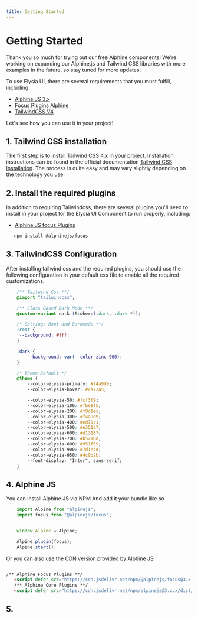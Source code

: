 ```yaml
---
title: Getting Started
---
```


# Getting Started

Thank you so much for trying out our free Alphine components! We're working
on expanding our Alphine.js and Tailwind CSS libraries with more examples in
the future, so stay tuned for more updates.

To use Elysia UI, there are several requirements that you must fulfill,
including:

- <a href="https://alphine.dev" class="font-bold underline">Alphine JS 3.x</a>
- <a href="https://alphine.dev/plugins/focus" class="font-bold underline">Focus Plugins Alphine</a>
- <a href="https://tailwindcss.com/" class="font-bold underline">TailwindCSS V4</a>

Let's see how you can use it in your project!

## 1. Tailwind CSS installation

The first step is to install Tailwind CSS 4.x in your project. Installation
instructions can be found in the official documentation
<a href="https://tailwindcss.com/docs/installation" class="font-bold"
      >Tailwind CSS Installation</a
    >. The process is quite easy and may vary slightly depending on the
technology you use.

## 2. Install the required plugins

In addition to requiring Tailwindcss, there are several plugins you'll need
to install in your project for the Elysia UI Component to run properly,
including:

- <a href="https://alpinejs.dev/plugins/focus" class="font-bold underline">Alphine JS focus Plugins</a>

```bash
   npm install @alphinejs/focus

```

## 3. TailwindCSS Configuration

After installing tailwind css and the required plugins, you should use the
following configuration in your default css file to enable all the required
customizations.

```css
    /** Tailwind Css **/
    @import "tailwindcss";

    /** Class Based Dark Mode **/
    @custom-variant dark (&:where(.dark, .dark *));

    /* Settings Root and Darkmode **/
    :root {
     --background: #fff;
    }

    .dark {
        --background: var(--color-zinc-900);
    }

    /* Theme Default */
    @theme {
        --color-elysia-primary: #f4a9d9;
        --color-elysia-hover: #ca72a5;

        --color-elysia-50: #fcf3f9;
        --color-elysia-100: #fbe8f5;
        --color-elysia-200: #f9d1ec;
        --color-elysia-300: #f4a9d9;
        --color-elysia-400: #ed79c1;
        --color-elysia-500: #e351a7;
        --color-elysia-600: #d13187;
        --color-elysia-700: #b5216d;
        --color-elysia-800: #951f59;
        --color-elysia-900: #7d1e4d;
        --color-elysia-950: #4c0b2b;
        --font-display: "Inter", sans-serif;
    }
```
## 4. Alphine JS
You can install Alphine JS via NPM And add it your bundle like so

```js
    import Alpine from "alpinejs";
    import focus from "@alpinejs/focus";


    window.Alpine = Alpine;

    Alpine.plugin(focus);
    Alpine.start();
```
Or you can also use the CDN version provided by Alphine JS

```html

/** Alphine Focus Plugins **/
   <script defer src="https://cdn.jsdelivr.net/npm/@alpinejs/focus@3.x.x/dist/cdn.min.js"></script>
   /** Alphine Core Plugins **/
   <script defer src="https://cdn.jsdelivr.net/npm/alpinejs@3.x.x/dist/cdn.min.js"></script>

```
## 5. 
